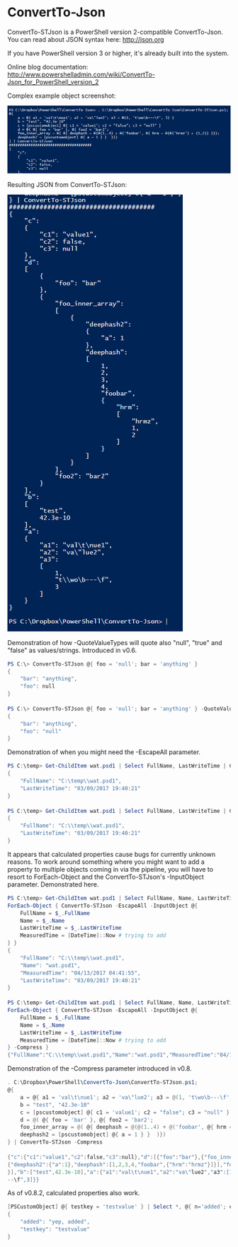# ConvertTo-Json

ConvertTo-STJson is a PowerShell version 2-compatible ConvertTo-Json. You can read about JSON syntax here: http://json.org

If you have PowerShell version 3 or higher, it's already built into the system.

Online blog documentation: http://www.powershelladmin.com/wiki/ConvertTo-Json_for_PowerShell_version_2

Complex example object screenshot:

![alt tag](/ConvertTo-STJson-complex-structure-example.png)

Resulting JSON from ConvertTo-STJson:

![alt tag](/ConvertTo-STJson-complex-structure-json-output-example.png)

Demonstration of how -QuoteValueTypes will quote also "null", "true" and "false" as values/strings. Introduced in v0.6.

```powershell
PS C:\> ConvertTo-STJson @{ foo = 'null'; bar = 'anything' }
{
    "bar": "anything",
    "foo": null
}

PS C:\> ConvertTo-STJson @{ foo = 'null'; bar = 'anything' } -QuoteValueTypes
{
    "bar": "anything",
    "foo": "null"
}
```
Demonstration of when you might need the -EscapeAll parameter.

```powershell
PS C:\temp> Get-ChildItem wat.psd1 | Select FullName, LastWriteTime | ConvertTo-STJson
{
    "FullName": "C:\temp\\wat.psd1",
    "LastWriteTime": "03/09/2017 19:40:21"
}

PS C:\temp> Get-ChildItem wat.psd1 | Select FullName, LastWriteTime | ConvertTo-STJson -EscapeAll
{
    "FullName": "C:\\temp\\wat.psd1",
    "LastWriteTime": "03/09/2017 19:40:21"
}
```

It appears that calculated properties cause bugs for currently unknown reasons. To work around something where you might want to add a property to multiple objects coming in via the pipeline, you will have to resort to ForEach-Object and the ConvertTo-STJson's -InputObject parameter. Demonstrated here.

```powershell
PS C:\temp> Get-ChildItem wat.psd1 | Select FullName, Name, LastWriteTime |
ForEach-Object { ConvertTo-STJson -EscapeAll -InputObject @{
    FullName = $_.FullName
    Name = $_.Name
    LastWriteTime = $_.LastWriteTime
    MeasuredTime = [DateTime]::Now # trying to add
} }
{
    "FullName": "C:\\temp\\wat.psd1",
    "Name": "wat.psd1",
    "MeasuredTime": "04/13/2017 04:41:55",
    "LastWriteTime": "03/09/2017 19:40:21"
}

PS C:\temp> Get-ChildItem wat.psd1 | Select FullName, Name, LastWriteTime |
ForEach-Object { ConvertTo-STJson -EscapeAll -InputObject @{
    FullName = $_.FullName
    Name = $_.Name
    LastWriteTime = $_.LastWriteTime
    MeasuredTime = [DateTime]::Now # trying to add
} -Compress }
{"FullName":"C:\\temp\\wat.psd1","Name":"wat.psd1","MeasuredTime":"04/13/2017 04:42:29","LastWriteTime":"03/09/2017 19:40:21"}
```

Demonstration of the -Compress parameter introduced in v0.8.

```powershell
. C:\Dropbox\PowerShell\ConvertTo-Json\ConvertTo-STJson.ps1;
@{
    a = @{ a1 = 'val\t\nue1'; a2 = 'va\"lue2'; a3 = @(1, 't\wo\b---\f', 3) }
    b = "test", "42.3e-10"
    c = [pscustomobject] @{ c1 = 'value1'; c2 = "false"; c3 = "null" }
    d = @( @{ foo = 'bar' }, @{ foo2 = 'bar2';
    foo_inner_array = @( @{ deephash = @(@(1..4) + @('foobar', @{ hrm = 'hrmz' }));
    deephash2 = [pscustomobject] @{ a = 1 } }  )})
} | ConvertTo-STJson -Compress

{"c":{"c1":"value1","c2":false,"c3":null},"d":[{"foo":"bar"},{"foo_inner_array":[
{"deephash2":{"a":1},"deephash":[1,2,3,4,"foobar",{"hrm":"hrmz"}]}],"foo2":"bar2"
}],"b":["test",42.3e-10],"a":{"a1":"val\t\nue1","a2":"va\"lue2","a3":[1,"t\\wo\b-
--\f",3]}}
```

As of v0.8.2, calculated properties also work.

```powershell
[PSCustomObject] @{ testkey = 'testvalue' } | Select *, @{ n='added'; e={'yep, added'}} | ConvertTo-STJson
{
    "added": "yep, added",
    "testkey": "testvalue"
}
```
